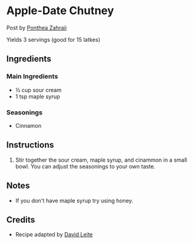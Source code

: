 # Apple-Date Chutney 

Post by [Ponthea Zahraii](https://github.com/pontheazahraii)

Yields 3 servings (good for 15 latkes)

## Ingredients

### Main Ingredients

- ½ cup sour cream 
- 1 tsp maple syrup 

### Seasonings

- Cinnamon

## Instructions

1. Stir together the sour cream, maple syrup, and cinammon in a small bowl. You can adjust the seasonings to your own taste. 

## Notes

- If you don't have maple syrup try using honey. 

## Credits

- Recipe adapted by [David Leite](https://leitesculinaria.com/106951/recipes-potato-latkes.html)
